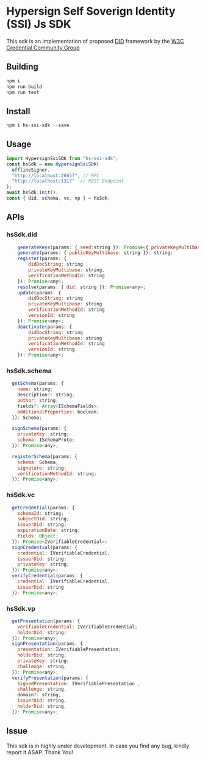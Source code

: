 # Hypersign Self Soverign Identity (SSI) Js SDK

This sdk is an implementation of proposed [DID](https://www.w3.org/TR/did-core/) framework by the [W3C Credential Community Group](https://w3c-ccg.github.io/)

## Building

```sh
npm i
npm run build
npm run test
```

## Install

```js
npm i hs-ssi-sdk --save
```

## Usage

```js
import HypersignSsiSDK from "hs-ssi-sdk";
const hsSdk = new HypersignSsiSDK(
  offlineSigner,
  "http://localhost:26657", // RPC
  "http://localhost:1317"  // REST Endpoint
);
await hsSdk.init();
const { did, schema, vc, vp } = hsSdk;
```

## APIs

### hsSdk.did

```js
    generateKeys(params: { seed:string }): Promise<{ privateKeyMultibase: string, publicKeyMultibase: string }>;
    generate(params: { publicKeyMultibase: string }): string;
    register(params: { 
        didDocString: string , 
        privateKeyMultibase: string, 
        verificationMethodId: string 
    }): Promise<any>;
    resolve(params: { did: string }): Promise<any>;
    update(params: { 
        didDocString: string
        privateKeyMultibase: string
        verificationMethodId: string
        versionId: string 
    }): Promise<any>;
    deactivate(params: { 
        didDocString: string
        privateKeyMultibase: string
        verificationMethodId: string
        versionId: string 
    }): Promise<any>;
```

### hsSdk.schema

```js
  getSchema(params: {
    name: string;
    description?: string;
    author: string;
    fields?: Array<ISchemaFields>;
    additionalProperties: boolean;
  }): Schema;

  signSchema(params: {
    privateKey: string;
    schema: ISchemaProto;
  }): Promise<any>;

  registerSchema(params: {
    schema: Schema;
    signature: string;
    verificationMethodId: string;
  }): Promise<any>;

```

### hsSdk.vc

```js
  getCredential(params: {
    schemaId: string;
    subjectDid: string;
    issuerDid: string;
    expirationDate: string;
    fields: Object;
  }): Promise<IVerifiableCredential>;
  signCredential(params: {
    credential: IVerifiableCredential;
    issuerDid: string;
    privateKey: string;
  }): Promise<any>;
  verifyCredential(params: { 
    credential: IVerifiableCredential,
    issuerDid: string
  }): Promise<any>;
```

### hsSdk.vp

```js
  getPresentation(params: {
    verifiableCredential: IVerifiableCredential;
    holderDid: string;
  }): Promise<any>;
  signPresentation(params: {
    presentation: IVerifiablePresentation;
    holderDid: string;
    privateKey: string;
    challenge: string;
  }): Promise<any>;
  verifyPresentation(params: {
    signedPresentation: IVerifiablePresentation ,
    challenge: string,
    domain?: string,
    issuerDid: string,
    holderDid: string,
  }): Promise<any>;

```

## Issue

This sdk is in highly under development. In case you find any bug, kindly report it ASAP. Thank You!
